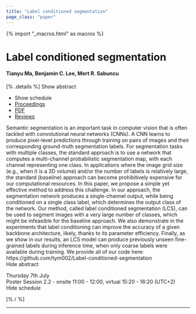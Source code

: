 ```yaml
---
title: "Label conditioned segmentation"
page_class: "paper"
---
```


{% import "_macros.html" as macros %}

# Label conditioned segmentation

#### Tianyu Ma, Benjamin C. Lee, Mert R. Sabuncu

[% .details %]
<a class="toggle_visibility" data-selector=".abstract" data-level="3">Show abstract</a>
- <a class="toggle_visibility" data-selector=".schedule" data-level="3">Show schedule</a>
- <a href="">Proceedings</a>
- <a href="https://openreview.net/pdf?id=ML3EIKhFMaW">PDF</a>
- <a href="https://openreview.net/forum?id=ML3EIKhFMaW">Reviews</a>

<p>
    <span class="abstract">
        Semantic segmentation is an important task in computer vision that is often tackled with convolutional neural networks (CNNs). A CNN learns to produce pixel-level predictions through training on pairs of images and their corresponding ground-truth segmentation labels.  For segmentation tasks with multiple classes, the standard approach is to use a network that computes a multi-channel probabilistic segmentation map, with each channel representing one class.  In applications where the image grid size (e.g., when it is a 3D volume) and/or the number of labels is relatively large, the standard (baseline) approach can become prohibitively expensive for our computational resources. In this paper, we propose a simple yet effective method to address this challenge. In our approach, the segmentation network produces a single-channel output, while being conditioned on a single class label, which determines the output class of the network.  Our method, called label conditioned segmentation (LCS), can be used to segment images with a very large number of classes, which might be infeasible for the baseline approach.  We also demonstrate in the experiments that label conditioning can improve the accuracy of a given backbone architecture, likely, thanks to its parameter efficiency.  Finally, as we show in our results, an LCS model can produce previously unseen fine-grained labels during inference time, when only coarse labels were available during training. We provide all of our code here: https://github.com/tym002/Label-conditioned-segmentation
        <br>
        <span class="actions"><a class="toggle_visibility" data-level="2">Hide abstract</a></span>
    </span>
</p>

<p>
    <span class="schedule">
        Thursday 7th July<br>Poster Session 2.2 - onsite 11:00 - 12:00, virtual 15:20 - 16:20 (UTC+2)
        <br>
        <span class="actions"><a class="toggle_visibility" data-level="2">Hide schedule</a></span>
    </span>
</p>

[% / %]


---
<!-- { macros.presentation('', '', 720, 450) } -->

